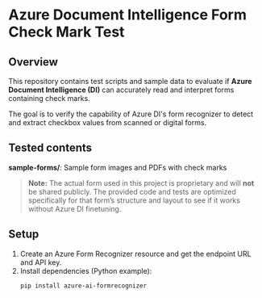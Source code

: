 # Azure Document Intelligence Form Check Mark Test

## Overview

This repository contains test scripts and sample data to evaluate if **Azure Document Intelligence (DI)** can accurately read and interpret forms containing check marks.

The goal is to verify the capability of Azure DI's form recognizer to detect and extract checkbox values from scanned or digital forms.

## Tested contents

**sample-forms/**: Sample form images and PDFs with check marks

> **Note:** The actual form used in this project is proprietary and will **not** be shared publicly. The provided code and tests are optimized specifically for that form’s structure and layout to see if it works without Azure DI finetuning.

## Setup

1. Create an Azure Form Recognizer resource and get the endpoint URL and API key.
2. Install dependencies (Python example):
   ```bash
   pip install azure-ai-formrecognizer
